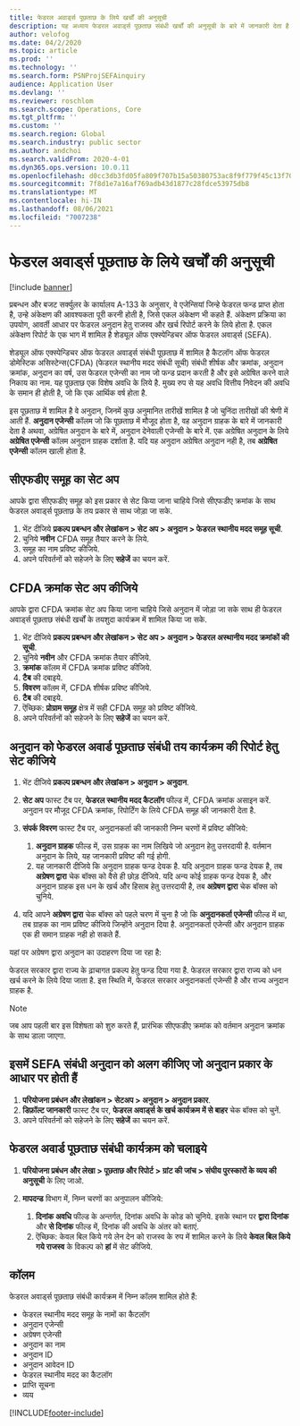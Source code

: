 ```yaml
---
title: फेडरल अवार्ड्स पूछताछ के लिये खर्चों की अनुसूची
description: यह अध्याय फेडरल अवार्ड्स पूछताछ संबंधी खर्चों की अनुसूची के बारे में जानकारी देता है.
author: velofog
ms.date: 04/2/2020
ms.topic: article
ms.prod: ''
ms.technology: ''
ms.search.form: PSNProjSEFAinquiry
audience: Application User
ms.devlang: ''
ms.reviewer: roschlom
ms.search.scope: Operations, Core
ms.tgt_pltfrm: ''
ms.custom: ''
ms.search.region: Global
ms.search.industry: public sector
ms.author: andchoi
ms.search.validFrom: 2020-4-01
ms.dyn365.ops.version: 10.0.11
ms.openlocfilehash: d0cc3db3fd05fa809f707b15a50380753ac8f9f779f45c13f707321d2b0e0841
ms.sourcegitcommit: 7f8d1e7a16af769adb43d1877c28fdce53975db8
ms.translationtype: MT
ms.contentlocale: hi-IN
ms.lasthandoff: 08/06/2021
ms.locfileid: "7007238"
---
```

# <a name="schedule-of-expenditures-of-federal-awards-inquiry"></a>फेडरल अवार्ड्स पूछताछ के लिये खर्चों की अनुसूची

[!include [banner](../includes/banner.md)]

प्रबन्धन और बजट सर्क्युलर के कार्यालय A-133 के अनुसार, वे एजेन्सियां जिन्हे फेडरल फन्ड प्राप्त होता है, उन्हे अंकेक्षण की आवश्यकता पूरी करनी होती है, जिसे एकल अंकेक्षण भी कहते हैं. अंकेक्षण प्रक्रिया का उपयोग, आवर्ती आधार पर फेडरल अनुदान हेतु राजस्व और खर्च रिपोर्ट करने के लिये होता है. एकल अंकेक्षण रिपोर्ट के एक भाग में शामिल है शेड्यूल ऑफ एक्स्पेन्डिचर ऑफ फेडरल अवार्ड्स (SEFA).

शेड्यूल ऑफ एक्स्पेन्डिचर ऑफ फेडरल अवार्ड्स संबंधी पूछताछ में शामिल है कैटलॉग ऑफ फेडरल डोमेस्टिक असिस्टेन्स(CFDA) (फेडरल स्थानीय मदद संबंधी सूची) संबंधी शीर्षक और क्रमांक, अनुदान क्रमांक, अनुदान का वर्ष, उस फेडरल एजेन्सी का नाम जो फन्ड प्रदान करती है और इसे अग्रेषित करने वाले निकाय का नाम. यह पूछताछ एक विशेष अवधि के लिये है. मुख्य रुप से यह अवधि वित्तीय निवेदन की अवधि के समान ही होती है, जो कि एक आर्थिक वर्ष होता है.

इस पूछताछ में शामिल है वे अनुदान, जिनमें कुछ अनुमानित तारीखें शामिल है जो चुनिंदा तारीखों की श्रेणी में आती हैं. **अनुदान एजेन्सी** कॉलम जो कि पूछताछ में मौजूद होता है, वह अनुदान ग्राहक के बारे में जानकारी देता है अथवा, अग्रेषित अनुदान के बारे में, अनुदान देनेवाली एजेन्सी के बारे में. एक अग्रेषित अनुदान के लिये **अग्रेषित एजेन्सी** कॉलम अनुदान ग्राहक दर्शाता है. यदि यह अनुदान अग्रेषित अनुदान नही है, तब **अग्रेषित एजेन्सी** कॉलम खाली होता है.

## <a name="set-up-the-cfda-clusters"></a>सीएफडीए समूह का सेट अप

आपके द्वारा सीएफडीए समूह को इस प्रकार से सेट किया जाना चाहिये जिसे सीएफडीए क्रमांक के साथ फेडरल अवार्ड्स पूछताछ के तय प्रकार से साथ जोड़ा जा सके.

1. भेंट दीजिये **प्रकल्प प्रबन्धन और लेखांकन \> सेट अप \> अनुदान \> फेडरल स्थानीय मदद समूह सूची**.
2. चुनिये **नवीन** CFDA समूह तैयार करने के लिये.
3. समूह का नाम प्रविष्ट कीजिये.
4. अपने परिवर्तनों को सहेजने के लिए **सहेजें** का चयन करें.

## <a name="set-up-cfda-numbers"></a>CFDA क्रमांक सेट अप कीजिये

आपके द्वारा CFDA क्रमांक सेट अप किया जाना चाहिये जिसे अनुदान में जोड़ा जा सके साथ ही फेडरल अवार्ड्स पूछताछ संबंधी खर्चों के तयशुदा कार्यक्रम में शामिल किया जा सके.

1. भेंट दीजिये **प्रकल्प प्रबन्धन और लेखांकन \> सेट अप \> अनुदान \> फेडरल अस्थानीय मदद क्रमांकों की सूची**.
2. चुनिये **नवीन** और CFDA क्रमांक तैयार कीजिये.
3. **क्रमांक** कॉलम में CFDA क्रमांक प्रविष्ट कीजिये.
4. **टैब** की दबाइये.
5. **विवरण** कॉलम में, CFDA शीर्षक प्रविष्ट कीजिये.
6. **टैब** की दबाइये.
7. ऎच्छिक: **प्रोग्राम समूह** क्षेत्र में सही CFDA समूह को प्रविष्ट कीजिये.
8. अपने परिवर्तनों को सहेजने के लिए **सहेजें** का चयन करें.

## <a name="set-up-grants-to-report-for-the-schedule-of-expenditures-of-federal-awards-inquiry"></a>अनुदान को फेडरल अवार्ड पूछताछ संबंधी तय कार्यक्रम की रिपोर्ट हेतु सेट कीजिये

1. भेंट दीजिये **प्रकल्प प्रबन्धन और लेखांकन \> अनुदान \> अनुदान**.
2. **सेट अप** फास्ट टैब पर, **फेडरल स्थानीय मदद कैटलॉग** फील्ड में, CFDA क्रमांक असाइन करें. अनुदान पर मौजूद CFDA क्रमांक, रिपोर्टिंग के लिये CFDA समूह की जानकारी देता है.
3. **संपर्क विवरण** फास्ट टैब पर, अनुदानकर्ता की जानकारी निम्न चरणों में प्रविष्ट कीजिये:

    1. **अनुदान ग्राहक** फील्ड में, उस ग्राहक का नाम लिखिये जो अनुदान हेतु उत्तरदायी है. वर्तमान अनुदान के लिये, यह जानकारी प्रविष्ट की गई होगी.
    2. यह जानकारी दीजिये कि अनुदान ग्राहक फन्ड देयक है. यदि अनुदान ग्राहक फन्ड देयक है, तब **अग्रेषण द्वारा** चेक बॉक्स को वैसे ही छोड़ दीजिये. यदि अन्य कोई ग्राहक फन्ड देयक है, और अनुदान ग्राहक इस धन के खर्च और हिसाब हेतु उत्तरदायी है, तब **अग्रेषण द्वारा** चेक बॉक्स को चुनिये.

4. यदि आपने **अग्रेषण द्वारा** चेक बॉक्स को पहले चरण में चुना है जो कि **अनुदानकर्ता एजेन्सी** फील्ड में था, तब ग्राहक का नाम प्रविष्ट कीजिये जिन्होंने अनुदान दिया है. अनुदानकर्ता एजेन्सी और अनुदान ग्राहक एक ही समान ग्राहक नही हो सकते हैं.

यहां पर अग्रेषण द्वारा अनुदान का उदाहरण दिया जा रहा है:

फेडरल सरकार द्वारा राज्य के ढ़ाचागत प्रकल्प हेतु फन्ड दिया गया है. फेडरल सरकार द्वारा राज्य को धन खर्च करने के लिये दिया जाता है. इस स्थिति में, फेडरल सरकार अनुदानकर्ता एजेन्सी है और राज्य अनुदान ग्राहक है.

> [!NOTE] 
> जब आप पहली बार इस विशेषता को शुरु करते हैं, प्रारंभिक सीएफडीए क्रमांक को वर्तमान अनुदान क्रमांक के साथ डाला जाएगा.

## <a name="exclude-grants-from-sefa-reporting-based-on-the-grant-type"></a>इसमें SEFA संबंधी अनुदान को अलग कीजिए जो अनुदान प्रकार के आधार पर होती हैं

1. **परियोजना प्रबंधन और लेखांकन \> सेटअप \> अनुदान \> अनुदान प्रकार**.
2. **डिफ़ॉल्ट जानकारी** फास्ट टैब पर, **फेडरल अवार्ड्स के खर्च कार्यक्रम में से बाहर** चेक बॉक्स को चुनें.
3. अपने परिवर्तनों को सहेजने के लिए **सहेजें** का चयन करें.

## <a name="run-the-schedule-of-expenditures-of-federal-awards-inquiry"></a>फेडरल अवार्ड पूछताछ संबंधी कार्यक्रम को चलाइये

1. **परियोजना प्रबंधन और लेखा \> पूछताछ और रिपोर्ट \> ग्रांट की जांच \> संघीय पुरस्कारों के व्यय की अनुसूची** के लिए जाओ.
2. **मापदन्ड** विभाग में, निम्न चरणों का अनुपालन कीजिये:

    1. **दिनांक अवधि** फील्ड के अन्तर्गत, दिनांक अवधि के कोड को चुनिये. इसके स्थान पर **द्वारा दिनांक** और **से दिनांक** फील्ड में, दिनांक की अवधि के अंतर को बताएं.
    2. ऎच्छिक: केवल बिल किये गये लेन देन को राजस्व के रुप में शामिल करने के लिये **केवल बिल किये गये राजस्व** के विकल्प को **हां** में सेट कीजिये.

## <a name="columns"></a>कॉलम

फेडरल अवार्ड्स पूछताछ संबंधी कार्यक्रम में निम्न कॉलम शामिल होते हैं:

- फेडरल स्थानीय मदद समूह के नामों का कैटलॉग
- अनुदान एजेन्सी
- अग्रेषण एजेन्सी
- अनुदान का नाम
- अनुदान ID
- अनुदान आवेदन ID
- फेडरल स्थानीय मदद का कैटलॉग
- प्राप्ति सूचना
- व्यय


[!INCLUDE[footer-include](../includes/footer-banner.md)]